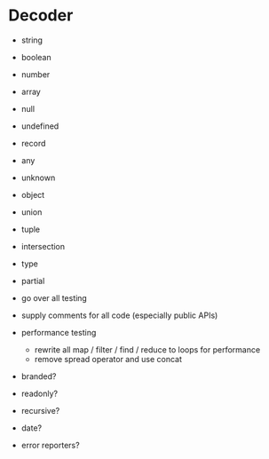 # Decoder

- string
- boolean
- number
- array
- null
- undefined
- record
- any
- unknown
- object
- union
- tuple
- intersection

- type
- partial
- go over all testing
- supply comments for all code (especially public APIs)
- performance testing
    * rewrite all map / filter / find / reduce to loops for performance
    * remove spread operator and use concat

- branded?
- readonly?
- recursive?
- date?
- error reporters?

